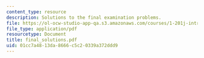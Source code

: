 ```yaml
---
content_type: resource
description: Solutions to the final examination problems.
file: https://ol-ocw-studio-app-qa.s3.amazonaws.com/courses/1-201j-introduction-to-transportation-systems-fall-2006/01cc7a4813da8666c5c20339a372ddd9_final_solutions.pdf
file_type: application/pdf
resourcetype: Document
title: final_solutions.pdf
uid: 01cc7a48-13da-8666-c5c2-0339a372ddd9
---
```

